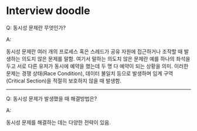 
# Interview doodle

Q: 동시성 문제란 무엇인가?

A:

동시성 문제란 여러 개의 프로세스 혹은 스레드가 공유 자원에 접근하거나 조작할 때 발생하는 의도치 않은 문제를 말함. 여기서 말하는 의도치 않은 문제란 예를 하나의 좌석을 두고 서로 다른 유저가 동시에 예약을 했는데 두 명 다 예약이 되는 상황을 의미. 이러한 문제는 경쟁 상태(Race Condition), 데이터 불일치 등으로 발생하며 임계 구역(Critical Section)을 적절히 보호하지 않을 때 발생함.

---

Q: 동시성 문제가 발생했을 때 해결방법은?

A:

동시성 문제를 해결하는 데는 다양한 전략이 있음.

##